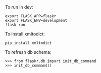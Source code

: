 To run in dev:
```
export FLASK_APP=flaskr
export FLASK_ENV=development
flask run
```

To install xmltodict:
```
pip install xmltodict
```

To refresh db schema:

```
>>> from flaskr.db import init_db_command
>>> init_db_command()
```
